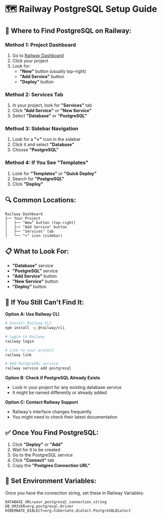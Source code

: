 # 🗺️ **Railway PostgreSQL Setup Guide**

## **📍 Where to Find PostgreSQL on Railway:**

### **Method 1: Project Dashboard**
1. Go to [Railway Dashboard](https://railway.app/dashboard)
2. Click your project
3. Look for:
   - **"New"** button (usually top-right)
   - **"Add Service"** button
   - **"Deploy"** button

### **Method 2: Services Tab**
1. In your project, look for **"Services"** tab
2. Click **"Add Service"** or **"New Service"**
3. Select **"Database"** or **"PostgreSQL"**

### **Method 3: Sidebar Navigation**
1. Look for a **"+"** icon in the sidebar
2. Click it and select **"Database"**
3. Choose **"PostgreSQL"**

### **Method 4: If You See "Templates"**
1. Look for **"Templates"** or **"Quick Deploy"**
2. Search for **"PostgreSQL"**
3. Click **"Deploy"**

## **🔍 Common Locations:**

```
Railway Dashboard
├── Your Project
│   ├── "New" button (top-right)
│   ├── "Add Service" button
│   ├── "Services" tab
│   └── "+" icon (sidebar)
```

## **📋 What to Look For:**
- **"Database"** service
- **"PostgreSQL"** service  
- **"Add Service"** button
- **"New Service"** button
- **"Deploy"** button

## **🚨 If You Still Can't Find It:**

**Option A: Use Railway CLI**
```bash
# Install Railway CLI
npm install -g @railway/cli

# Login to Railway
railway login

# Link to your project
railway link

# Add PostgreSQL service
railway service add postgresql
```

**Option B: Check if PostgreSQL Already Exists**
- Look in your project for any existing database service
- It might be named differently or already added

**Option C: Contact Railway Support**
- Railway's interface changes frequently
- You might need to check their latest documentation

## **✅ Once You Find PostgreSQL:**
1. Click **"Deploy"** or **"Add"**
2. Wait for it to be created
3. Go to the PostgreSQL service
4. Click **"Connect"** tab
5. Copy the **"Postgres Connection URL"**

## **🔧 Set Environment Variables:**
Once you have the connection string, set these in Railway Variables:
```
DATABASE_URL=your_postgresql_connection_string
DB_DRIVER=org.postgresql.Driver
HIBERNATE_DIALECT=org.hibernate.dialect.PostgreSQLDialect
``` 